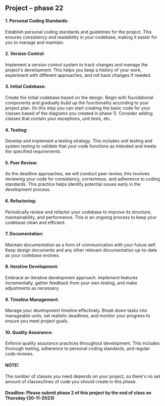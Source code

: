 ## Project – phase 22

#### 1.	Personal Coding Standards:
Establish personal coding standards and guidelines for the project. This ensures consistency and readability in your codebase, making it easier for you to manage and maintain.

#### 2.	Version Control:
Implement a version control system to track changes and manage the project's development. This helps you keep a history of your work, experiment with different approaches, and roll back changes if needed.

#### 3.	Initial Codebase:
Create the initial codebase based on the design. Begin with foundational components and gradually build up the functionality according to your project plan. (In this step you can start creating the basic code for your classes based of the diagrams you created in phase 1).
Consider adding classes that contain your exceptions, unit tests, etc.

#### 4.	Testing:
Develop and implement a testing strategy. This includes unit testing and system testing to validate that your code functions as intended and meets the specified requirements.

#### 5.	Peer Review:
As the deadline approaches, we will conduct peer review, this involves reviewing your code for consistency, correctness, and adherence to coding standards. This practice helps identify potential issues early in the development process.

#### 6.	Refactoring:
Periodically review and refactor your codebase to improve its structure, maintainability, and performance. This is an ongoing process to keep your codebase clean and efficient.

#### 7.	Documentation:
Maintain documentation as a form of communication with your future self. Keep design documents and any other relevant documentation up-to-date as your codebase evolves.

#### 8.	Iterative Development:
Embrace an iterative development approach. Implement features incrementally, gather feedback from your own testing, and make adjustments as necessary.

#### 9.	Timeline Management:
Manage your development timeline effectively. Break down tasks into manageable units, set realistic deadlines, and monitor your progress to ensure you meet project goals.

#### 10.	Quality Assurance:
Enforce quality assurance practices throughout development. This includes thorough testing, adherence to personal coding standards, and regular code reviews.

#### NOTE!
The number of classes you need depends on your project, so there's no set amount of classes/lines of code you should create in this phase.

#### Deadline: Please submit phase 2 of this project by the end of class on Thursday (30-11-2023)